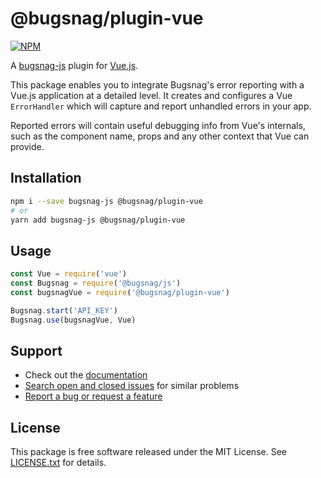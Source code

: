 # @bugsnag/plugin-vue

[![NPM](https://img.shields.io/npm/v/@bugsnag/plugin-vue.svg)](https://npmjs.org/package/@bugsnag/plugin-vue)

A [bugsnag-js](https://github.com/bugsnag/bugsnag-js) plugin for [Vue.js](https://vuejs.org/).

This package enables you to integrate Bugsnag's error reporting with a Vue.js application at a detailed level. It creates and configures a Vue `ErrorHandler` which will capture and report unhandled errors in your app.

Reported errors will contain useful debugging info from Vue's internals, such as the component name, props and any other context that Vue can provide.

## Installation

```sh
npm i --save bugsnag-js @bugsnag/plugin-vue
# or
yarn add bugsnag-js @bugsnag/plugin-vue
```

## Usage

```js
const Vue = require('vue')
const Bugsnag = require('@bugsnag/js')
const bugsnagVue = require('@bugsnag/plugin-vue')

Bugsnag.start('API_KEY')
Bugsnag.use(bugsnagVue, Vue)
```

## Support

* Check out the [documentation](https://docs.bugsnag.com/platforms/javascript/vue/)
* [Search open and closed issues](https://github.com/bugsnag/bugsnag/js/issues?q=is%3Aissue) for similar problems
* [Report a bug or request a feature](https://github.com/bugsnag/bugsnag/js/issues/new)

## License

This package is free software released under the MIT License. See [LICENSE.txt](./LICENSE.txt) for details.
